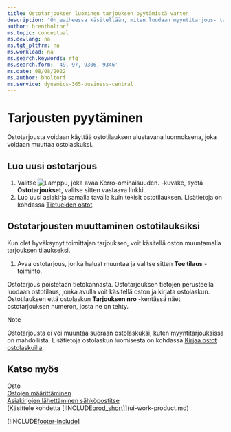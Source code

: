 ```yaml
---
title: Ostotarjouksen luominen tarjouksen pyytämistä varten
description: 'Ohjeaiheessa käsitellään, miten luodaan myyntitarjous- tai tarjouspyyntö kirjaamaan asiakkaalle tehty tarjous tuotteiden myynnistä tietyin ehdoin.'
author: brentholtorf
ms.topic: conceptual
ms.devlang: na
ms.tgt_pltfrm: na
ms.workload: na
ms.search.keywords: rfq
ms.search.form: '49, 97, 9306, 9346'
ms.date: 08/08/2022
ms.author: bholtorf
ms.service: dynamics-365-business-central
---
```

# Tarjousten pyytäminen

Ostotarjousta voidaan käyttää ostotilauksen alustavana luonnoksena, joka voidaan muuttaa ostolaskuksi.

## Luo uusi ostotarjous

1. Valitse ![Lamppu, joka avaa Kerro-ominaisuuden.](media/ui-search/search_small.png "Kerro, mitä haluat tehdä") -kuvake, syötä **Ostotarjoukset**, valitse sitten vastaava linkki.
2. Luo uusi asiakirja samalla tavalla kuin tekisit ostotilauksen. Lisätietoja on kohdassa [Tietueiden ostot](purchasing-how-record-purchases.md).

## Ostotarjousten muuttaminen ostotilauksiksi

Kun olet hyväksynyt toimittajan tarjouksen, voit käsitellä oston muuntamalla tarjouksen tilaukseksi.

1. Avaa ostotarjous, jonka haluat muuntaa ja valitse sitten **Tee tilaus** -toiminto.

Ostotarjous poistetaan tietokannasta. Ostotarjouksen tietojen perusteella luodaan ostotilaus, jonka avulla voit käsitellä oston ja kirjata ostolaskun. Ostotilauksen että ostolaskun **Tarjouksen nro** -kentässä näet ostotarjouksen numeron, josta ne on tehty.

> [!NOTE]
> Ostotarjousta ei voi muuntaa suoraan ostolaskuksi, kuten myyntitarjouksissa on mahdollista. Lisätietoja ostolaskun luomisesta on kohdassa [Kirjaa ostot ostolaskuilla](purchasing-how-record-purchases.md).

## Katso myös

[Osto](purchasing-manage-purchasing.md)  
[Ostojen määrittäminen](purchasing-setup-purchasing.md)  
[Asiakirjojen lähettäminen sähköpostitse](ui-how-send-documents-email.md)  
[Käsittele kohdetta [!INCLUDE[prod_short](includes/prod_short.md)]](ui-work-product.md)  

[!INCLUDE[footer-include](includes/footer-banner.md)]
